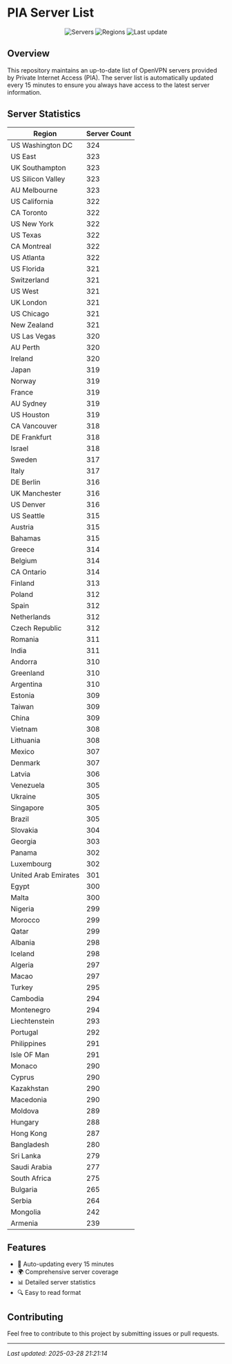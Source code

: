 # PIA Server List

<div align="center">

![Servers](https://img.shields.io/badge/servers-29,642-blue)
![Regions](https://img.shields.io/badge/regions-97-blue)
![Last update](https://img.shields.io/badge/Last_Updated-March_28_2025_16:21_EST-blue)

</div>

## Overview
This repository maintains an up-to-date list of OpenVPN servers provided by Private Internet Access (PIA). The server list is automatically updated every 15 minutes to ensure you always have access to the latest server information.

## Server Statistics
| Region | Server Count |
|--------|--------------|
| US Washington DC               | 324          |
| US East                        | 323          |
| UK Southampton                 | 323          |
| US Silicon Valley              | 323          |
| AU Melbourne                   | 323          |
| US California                  | 322          |
| CA Toronto                     | 322          |
| US New York                    | 322          |
| US Texas                       | 322          |
| CA Montreal                    | 322          |
| US Atlanta                     | 322          |
| US Florida                     | 321          |
| Switzerland                    | 321          |
| US West                        | 321          |
| UK London                      | 321          |
| US Chicago                     | 321          |
| New Zealand                    | 321          |
| US Las Vegas                   | 320          |
| AU Perth                       | 320          |
| Ireland                        | 320          |
| Japan                          | 319          |
| Norway                         | 319          |
| France                         | 319          |
| AU Sydney                      | 319          |
| US Houston                     | 319          |
| CA Vancouver                   | 318          |
| DE Frankfurt                   | 318          |
| Israel                         | 318          |
| Sweden                         | 317          |
| Italy                          | 317          |
| DE Berlin                      | 316          |
| UK Manchester                  | 316          |
| US Denver                      | 316          |
| US Seattle                     | 315          |
| Austria                        | 315          |
| Bahamas                        | 315          |
| Greece                         | 314          |
| Belgium                        | 314          |
| CA Ontario                     | 314          |
| Finland                        | 313          |
| Poland                         | 312          |
| Spain                          | 312          |
| Netherlands                    | 312          |
| Czech Republic                 | 312          |
| Romania                        | 311          |
| India                          | 311          |
| Andorra                        | 310          |
| Greenland                      | 310          |
| Argentina                      | 310          |
| Estonia                        | 309          |
| Taiwan                         | 309          |
| China                          | 309          |
| Vietnam                        | 308          |
| Lithuania                      | 308          |
| Mexico                         | 307          |
| Denmark                        | 307          |
| Latvia                         | 306          |
| Venezuela                      | 305          |
| Ukraine                        | 305          |
| Singapore                      | 305          |
| Brazil                         | 305          |
| Slovakia                       | 304          |
| Georgia                        | 303          |
| Panama                         | 302          |
| Luxembourg                     | 302          |
| United Arab Emirates           | 301          |
| Egypt                          | 300          |
| Malta                          | 300          |
| Nigeria                        | 299          |
| Morocco                        | 299          |
| Qatar                          | 299          |
| Albania                        | 298          |
| Iceland                        | 298          |
| Algeria                        | 297          |
| Macao                          | 297          |
| Turkey                         | 295          |
| Cambodia                       | 294          |
| Montenegro                     | 294          |
| Liechtenstein                  | 293          |
| Portugal                       | 292          |
| Philippines                    | 291          |
| Isle OF Man                    | 291          |
| Monaco                         | 290          |
| Cyprus                         | 290          |
| Kazakhstan                     | 290          |
| Macedonia                      | 290          |
| Moldova                        | 289          |
| Hungary                        | 288          |
| Hong Kong                      | 287          |
| Bangladesh                     | 280          |
| Sri Lanka                      | 279          |
| Saudi Arabia                   | 277          |
| South Africa                   | 275          |
| Bulgaria                       | 265          |
| Serbia                         | 264          |
| Mongolia                       | 242          |
| Armenia                        | 239          |

## Features
- 🔄 Auto-updating every 15 minutes
- 🌍 Comprehensive server coverage
- 📊 Detailed server statistics
- 🔍 Easy to read format

## Contributing
Feel free to contribute to this project by submitting issues or pull requests.

---
*Last updated: 2025-03-28 21:21:14*